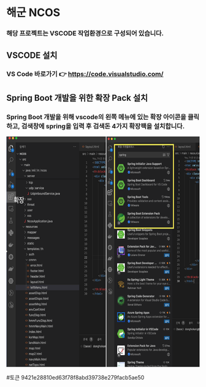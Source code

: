 # 해군 NCOS 
### 해당 프로젝트는 VSCODE 작업환경으로 구성되어 있습니다.

## VSCODE 설치
### VS Code 바로가기 👉 https://code.visualstudio.com/

## Spring Boot 개발을 위한 확장 Pack 설치
### Spring Boot 개발을 위해 vscode의 왼쪽 메뉴에 있는 확장 아이콘을 클릭하고, 검색창에 spring을 입력 후 검색돈 4가지 확장팩을 설치합니다.
<img src="./extension_setting.png" width="1500" height="600" alt="spring boot 확장팩 설치">
<!-- ![spring boot 확장팩 설치](./extension_setting.png) -->











#토큰
9421e28810ed63f78f8abd39738e279facb5ae50
